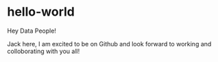 # hello-world
Hey Data People!

Jack here, I am excited to be on Github and look forward to working and colloborating with you all!
